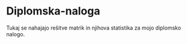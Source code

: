 # Diplomska-naloga

Tukaj se nahajajo rešitve matrik in njihova statistika za mojo diplomsko nalogo.

